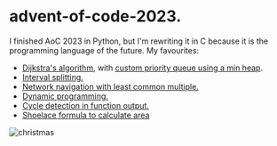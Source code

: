 # advent-of-code-2023.

I finished AoC 2023 in Python, but I'm rewriting it in C because it is the programming
language of the future. My favourites:

* [Dijkstra's algorithm](https://github.com/SamJoan/advent-of-code-2023/blob/main/17/main.c#L188), with [custom priority queue using a min heap](https://github.com/SamJoan/advent-of-code-2023/blob/main/17/main.c#L79).
* [Interval splitting.](https://github.com/SamJoan/advent-of-code-2023/blob/2b6537a3bed29410dd0e30587e99d339b7c43af5/5/main.c#L245)
* [Network navigation with least common multiple.](https://github.com/SamJoan/advent-of-code-2023/blob/39e0c785d3088a7202301757070f665b3138930e/8/main.c#L185)
* [Dynamic programming.](https://github.com/SamJoan/advent-of-code-2023/blob/04cd8cd1dd53ce2c246aa4459b96440cdf23bd1f/12/main.c#L209)
* [Cycle detection in function output.](https://github.com/SamJoan/advent-of-code-2023/blob/9fff0978e38fc5d006f33e664d237665543434a2/14/main.c#L192)
* [Shoelace formula to calculate area](https://github.com/SamJoan/advent-of-code-2023/blob/4764c952224a621f9bddaf6d91d4ac00f9a1defb/18/main.c#L126)

  
![christmas](https://media0.giphy.com/media/9w475hDWEPVlu/giphy.gif)
